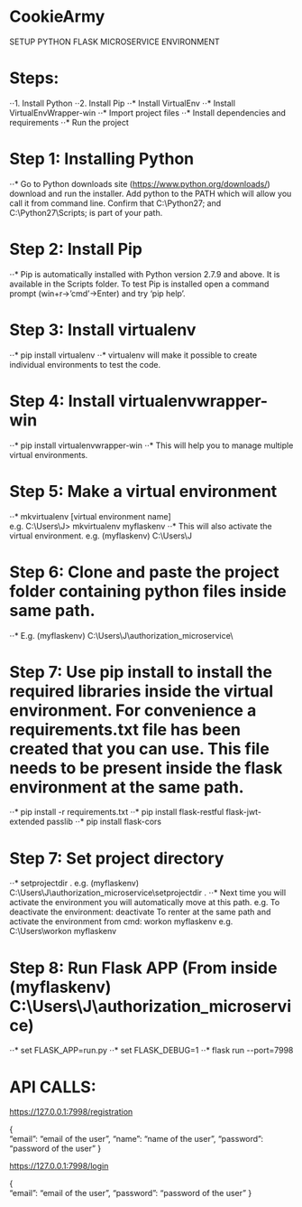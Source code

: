# CookieArmy
SETUP PYTHON FLASK MICROSERVICE ENVIRONMENT


# Steps: 
⋅⋅1.	Install Python
⋅⋅2.	Install Pip
⋅⋅*	Install VirtualEnv
⋅⋅*	Install VirtualEnvWrapper-win
⋅⋅*	Import project files
⋅⋅*	Install dependencies and requirements
⋅⋅*	Run the project

# Step 1: Installing Python
⋅⋅*	Go to Python downloads site (https://www.python.org/downloads/) download and run the installer. Add python to the PATH  which will allow you call it from command line. Confirm that C:\Python27; and C:\Python27\Scripts; is part of your path.

# Step 2: Install Pip
⋅⋅*	Pip is automatically installed with Python version 2.7.9 and above. It is available in the Scripts folder. To test Pip is installed open a command prompt (win+r->’cmd’->Enter) and try ‘pip help’.

# Step 3: Install virtualenv
⋅⋅*	pip install virtualenv
⋅⋅*	virtualenv will make it possible to create individual environments to test the code.

# Step 4: Install virtualenvwrapper-win
⋅⋅*	pip install virtualenvwrapper-win
⋅⋅*	This will help you to manage multiple virtual environments.

# Step 5: Make a virtual environment
⋅⋅*	mkvirtualenv [virtual environment name]       
e.g.  C:\Users\J> mkvirtualenv myflaskenv
⋅⋅*	This will also activate the virtual environment.
e.g. (myflaskenv) C:\Users\J

# Step 6: Clone and paste the project folder containing python files inside same path.
⋅⋅*	E.g. (myflaskenv) C:\Users\J\authorization_microservice\

# Step 7: Use pip install to install the required libraries inside the virtual environment. For convenience a   requirements.txt file has been created that you can use. This file needs to be present inside the flask environment at the same path.
⋅⋅*	pip install -r requirements.txt
⋅⋅*	pip install flask-restful flask-jwt-extended passlib 
⋅⋅*	pip install flask-cors

# Step 7: Set project directory
⋅⋅*	setprojectdir .
e.g. (myflaskenv) C:\Users\J\authorization_microservice\setprojectdir .
⋅⋅*	Next time you will activate the environment you will automatically move at this path.
e.g. To deactivate the environment: deactivate
       To renter at the same path and activate the environment from cmd: workon myflaskenv
       e.g. C:\Users\workon myflaskenv

# Step 8: Run Flask APP (From inside (myflaskenv) C:\Users\J\authorization_microservice\)

⋅⋅*	set FLASK_APP=run.py
⋅⋅*	set FLASK_DEBUG=1
⋅⋅*	flask run --port=7998

# API CALLS:

https://127.0.0.1:7998/registration

{     
“email”: “email of the user”,
“name”: “name of the user”,
“password”: “password of the user”
}


https://127.0.0.1:7998/login

{     
“email”: “email of the user”,
“password”: “password of the user”
}
